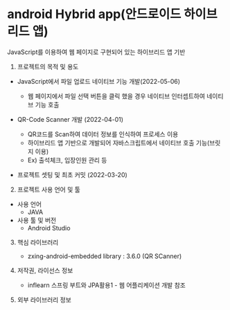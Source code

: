 # android Hybrid app(안드로이드 하이브리드 앱)

JavaScript를 이용하여 웹 페이지로 구현되어 있는 하이브리드 앱 기반 

1. 프로젝트의 목적 및 용도
  - JavaScript에서 파일 업로드 네이티브 기능 개발(2022-05-06)
    - 웹 페이지에서 파일 선택 버튼을 클릭 했을 경우 네이티브 인터셉트하여 네이티브 기능 호출  
 
  - QR-Code Scanner 개발 (2022-04-01)
    - QR코드를 Scan하여 데이터 정보를 인식하여 프로세스 이용
    - 하이브리드 앱 기반으로 개발되어 자바스크립트에서 네이티브 호출 기능(브릿지 이용)
    - Ex) 출석체크, 입장인원 관리 등

  - 프로젝트 셋팅 및 최초 커밋 (2022-03-20)
  
2. 프로젝트 사용 언어 및 툴
  - 사용 언어
    - JAVA
  - 사용 툴 및 버전
    - Android Studio


3. 핵심 라이브러리
   - zxing-android-embedded library : 3.6.0 (QR SCanner)
   
4. 저작권, 라이선스 정보
    - inflearn 스프링 부트와 JPA활용1 - 웹 어플리케이션 개발 참조
   
5. 외부 라이브러리 정보
